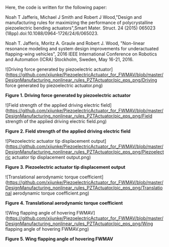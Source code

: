 
Here, the code is written for the following paper:

Noah T Jafferis, Michael J Smith and Robert J Wood,"Design and manufacturing rules for
maximizing the performance of polycrystalline piezoelectric bending actuators",Smart Mater. Struct. 24 (2015) 065023 (18pp).doi:10.1088/0964-1726/24/6/065023.

Noah T. Jafferis, Moritz A. Graule and Robert J. Wood, "Non-linear resonance modeling and system design improvements for underactuated flapping-wing vehicles", 2016 IEEE International Conference on Robotics and Automation (ICRA) Stockholm, Sweden, May 16-21, 2016.


![Driving force generated by piezoelectric actuator](https://github.com/xijunke/PiezoelectricActuator_for_FWMAV/blob/master/DesignManufacturing_nonlinear_rules_PZTActuator/pic_eps_png/Driving force generated by piezoelectric actuator.png)

**Figure 1. Driving force generated by piezoelectric actuator**

![Field strength of the applied driving electric field](https://github.com/xijunke/PiezoelectricActuator_for_FWMAV/blob/master/DesignManufacturing_nonlinear_rules_PZTActuator/pic_eps_png/Field strength of the applied driving electric field.png)

**Figure 2. Field strength of the applied driving electric field**

![Piezoelectric actuator tip displacement output](https://github.com/xijunke/PiezoelectricActuator_for_FWMAV/blob/master/DesignManufacturing_nonlinear_rules_PZTActuator/pic_eps_png/Piezoelectric actuator tip displacement output.png)

**Figure 3. Piezoelectric actuator tip displacement output**

![Translational aerodynamic torque coefficient](https://github.com/xijunke/PiezoelectricActuator_for_FWMAV/blob/master/DesignManufacturing_nonlinear_rules_PZTActuator/pic_eps_png/Translational aerodynamic torque coefficient.png)

**Figure 4. Translational aerodynamic torque coefficient**

![Wing flapping angle of hovering FWMAV](https://github.com/xijunke/PiezoelectricActuator_for_FWMAV/blob/master/DesignManufacturing_nonlinear_rules_PZTActuator/pic_eps_png/Wing flapping angle of hovering FWMAV.png)

**Figure 5. Wing flapping angle of hovering FWMAV**




